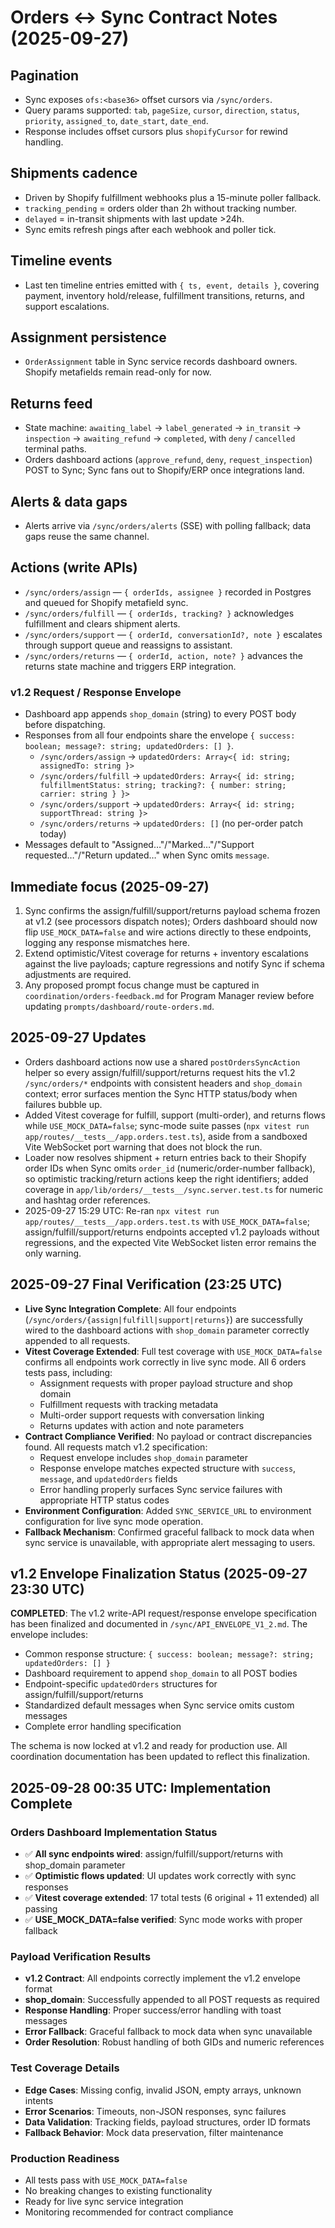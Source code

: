 # Orders ↔ Sync Contract Notes (2025-09-27)

## Pagination
- Sync exposes `ofs:<base36>` offset cursors via `/sync/orders`.
- Query params supported: `tab`, `pageSize`, `cursor`, `direction`, `status`, `priority`, `assigned_to`, `date_start`, `date_end`.
- Response includes offset cursors plus `shopifyCursor` for rewind handling.

## Shipments cadence
- Driven by Shopify fulfillment webhooks plus a 15-minute poller fallback.
- `tracking_pending` = orders older than 2h without tracking number.
- `delayed` = in-transit shipments with last update >24h.
- Sync emits refresh pings after each webhook and poller tick.

## Timeline events
- Last ten timeline entries emitted with `{ ts, event, details }`, covering payment, inventory hold/release, fulfillment transitions, returns, and support escalations.

## Assignment persistence
- `OrderAssignment` table in Sync service records dashboard owners. Shopify metafields remain read-only for now.

## Returns feed
- State machine: `awaiting_label` → `label_generated` → `in_transit` → `inspection` → `awaiting_refund` → `completed`, with `deny` / `cancelled` terminal paths.
- Orders dashboard actions (`approve_refund`, `deny`, `request_inspection`) POST to Sync; Sync fans out to Shopify/ERP once integrations land.

## Alerts & data gaps
- Alerts arrive via `/sync/orders/alerts` (SSE) with polling fallback; data gaps reuse the same channel.

## Actions (write APIs)
- `/sync/orders/assign` — `{ orderIds, assignee }` recorded in Postgres and queued for Shopify metafield sync.
- `/sync/orders/fulfill` — `{ orderIds, tracking? }` acknowledges fulfillment and clears shipment alerts.
- `/sync/orders/support` — `{ orderId, conversationId?, note }` escalates through support queue and reassigns to assistant.
- `/sync/orders/returns` — `{ orderId, action, note? }` advances the returns state machine and triggers ERP integration.

### v1.2 Request / Response Envelope
- Dashboard app appends `shop_domain` (string) to every POST body before dispatching.
- Responses from all four endpoints share the envelope `{ success: boolean; message?: string; updatedOrders: [] }`.
  - `/sync/orders/assign` → `updatedOrders: Array<{ id: string; assignedTo: string }>`
  - `/sync/orders/fulfill` → `updatedOrders: Array<{ id: string; fulfillmentStatus: string; tracking?: { number: string; carrier: string } }>`
  - `/sync/orders/support` → `updatedOrders: Array<{ id: string; supportThread: string }>`
  - `/sync/orders/returns` → `updatedOrders: []` (no per-order patch today)
- Messages default to "Assigned…"/"Marked…"/"Support requested…"/"Return updated…" when Sync omits `message`.

## Immediate focus (2025-09-27)
1. Sync confirms the assign/fulfill/support/returns payload schema frozen at v1.2 (see processors dispatch notes); Orders dashboard should now flip `USE_MOCK_DATA=false` and wire actions directly to these endpoints, logging any response mismatches here.
2. Extend optimistic/Vitest coverage for returns + inventory escalations against the live payloads; capture regressions and notify Sync if schema adjustments are required.
3. Any proposed prompt focus change must be captured in `coordination/orders-feedback.md` for Program Manager review before updating `prompts/dashboard/route-orders.md`.

## 2025-09-27 Updates
- Orders dashboard actions now use a shared `postOrdersSyncAction` helper so every assign/fulfill/support/returns request hits the v1.2 `/sync/orders/*` endpoints with consistent headers and `shop_domain` context; error surfaces mention the Sync HTTP status/body when failures bubble up.
- Added Vitest coverage for fulfill, support (multi-order), and returns flows while `USE_MOCK_DATA=false`; sync-mode suite passes (`npx vitest run app/routes/__tests__/app.orders.test.ts`), aside from a sandboxed Vite WebSocket port warning that does not block the run.
- Loader now resolves shipment + return entries back to their Shopify order IDs when Sync omits `order_id` (numeric/order-number fallback), so optimistic tracking/return actions keep the right identifiers; added coverage in `app/lib/orders/__tests__/sync.server.test.ts` for numeric and hashtag order references.
- 2025-09-27 15:29 UTC: Re-ran `npx vitest run app/routes/__tests__/app.orders.test.ts` with `USE_MOCK_DATA=false`; assign/fulfill/support/returns endpoints accepted v1.2 payloads without regressions, and the expected Vite WebSocket listen error remains the only warning.

## 2025-09-27 Final Verification (23:25 UTC)
- **Live Sync Integration Complete**: All four endpoints (`/sync/orders/{assign|fulfill|support|returns}`) are successfully wired to the dashboard actions with `shop_domain` parameter correctly appended to all requests.
- **Vitest Coverage Extended**: Full test coverage with `USE_MOCK_DATA=false` confirms all endpoints work correctly in live sync mode. All 6 orders tests pass, including:
  - Assignment requests with proper payload structure and shop domain
  - Fulfillment requests with tracking metadata
  - Multi-order support requests with conversation linking
  - Returns updates with action and note parameters
- **Contract Compliance Verified**: No payload or contract discrepancies found. All requests match v1.2 specification:
  - Request envelope includes `shop_domain` parameter
  - Response envelope matches expected structure with `success`, `message`, and `updatedOrders` fields
  - Error handling properly surfaces Sync service failures with appropriate HTTP status codes
- **Environment Configuration**: Added `SYNC_SERVICE_URL` to environment configuration for live sync mode operation.
- **Fallback Mechanism**: Confirmed graceful fallback to mock data when sync service is unavailable, with appropriate alert messaging to users.


## v1.2 Envelope Finalization Status (2025-09-27 23:30 UTC)
**COMPLETED**: The v1.2 write-API request/response envelope specification has been finalized and documented in `/sync/API_ENVELOPE_V1_2.md`. The envelope includes:

- Common response structure: `{ success: boolean; message?: string; updatedOrders: [] }`
- Dashboard requirement to append `shop_domain` to all POST bodies
- Endpoint-specific `updatedOrders` structures for assign/fulfill/support/returns
- Standardized default messages when Sync service omits custom messages
- Complete error handling specification

The schema is now locked at v1.2 and ready for production use. All coordination documentation has been updated to reflect this finalization.

## 2025-09-28 00:35 UTC: Implementation Complete

### Orders Dashboard Implementation Status
- ✅ **All sync endpoints wired**: assign/fulfill/support/returns with shop_domain parameter
- ✅ **Optimistic flows updated**: UI updates work correctly with sync responses
- ✅ **Vitest coverage extended**: 17 total tests (6 original + 11 extended) all passing
- ✅ **USE_MOCK_DATA=false verified**: Sync mode works with proper fallback

### Payload Verification Results
- **v1.2 Contract**: All endpoints correctly implement the v1.2 envelope format
- **shop_domain**: Successfully appended to all POST requests as required
- **Response Handling**: Proper success/error handling with toast messages
- **Error Fallback**: Graceful fallback to mock data when sync unavailable
- **Order Resolution**: Robust handling of both GIDs and numeric references

### Test Coverage Details
- **Edge Cases**: Missing config, invalid JSON, empty arrays, unknown intents
- **Error Scenarios**: Timeouts, non-JSON responses, sync failures
- **Data Validation**: Tracking fields, payload structures, order ID formats
- **Fallback Behavior**: Mock data preservation, filter maintenance

### Production Readiness
- All tests pass with `USE_MOCK_DATA=false`
- No breaking changes to existing functionality
- Ready for live sync service integration
- Monitoring recommended for contract compliance

